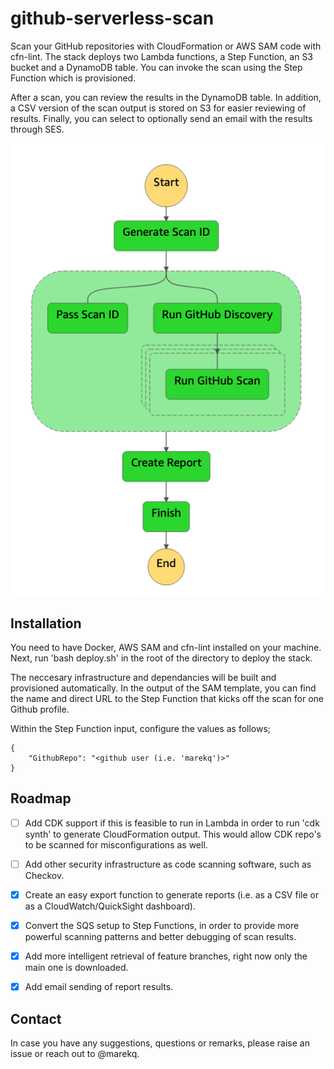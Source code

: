 github-serverless-scan
======================

Scan your GitHub repositories with CloudFormation or AWS SAM code with cfn-lint. The stack deploys two Lambda functions, a Step Function, an S3 bucket and a DynamoDB table. You can invoke the scan using the Step Function which is provisioned. 

After a scan, you can review the results in the DynamoDB table. In addition, a CSV version of the scan output is stored on S3 for easier reviewing of results. Finally, you can select to optionally send an email with the results through SES.


![alt text](./docs/architecture.png)



Installation
------------

You need to have Docker, AWS SAM and cfn-lint installed on your machine. Next, run 'bash deploy.sh' in the root of the directory to deploy the stack. 

The neccesary infrastructure and dependancies will be built and provisioned automatically. In the output of the SAM template, you can find the name and direct URL to the Step Function that kicks off the scan for one Github profile. 

Within the Step Function input, configure the values as follows;

```
{
    "GithubRepo": "<github user (i.e. 'marekq')>"
}
```


Roadmap
-------

- [ ] Add CDK support if this is feasible to run in Lambda in order to run 'cdk synth' to generate CloudFormation output. This would allow CDK repo's to be scanned for misconfigurations as well. 
- [ ] Add other security infrastructure as code scanning software, such as Checkov. 
- [X] Create an easy export function to generate reports (i.e. as a CSV file or as a CloudWatch/QuickSight dashboard). 
- [X] Convert the SQS setup to Step Functions, in order to provide more powerful scanning patterns and better debugging of scan results. 
- [X] Add more intelligent retrieval of feature branches, right now only the main one is downloaded.
- [X] Add email sending of report results. 


Contact
-------

In case you have any suggestions, questions or remarks, please raise an issue or reach out to @marekq.
